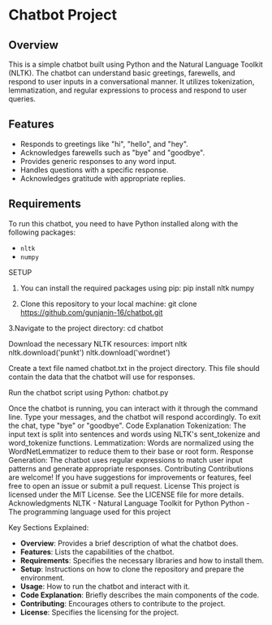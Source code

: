 # Chatbot Project

## Overview

This is a simple chatbot built using Python and the Natural Language Toolkit (NLTK). 
The chatbot can understand basic greetings, farewells, and respond to user inputs in a conversational manner. 
It utilizes tokenization, lemmatization, and regular expressions to process and respond to user queries.

## Features

- Responds to greetings like "hi", "hello", and "hey".
- Acknowledges farewells such as "bye" and "goodbye".
- Provides generic responses to any word input.
- Handles questions with a specific response.
- Acknowledges gratitude with appropriate replies.

## Requirements

To run this chatbot, you need to have Python installed along with the following packages:

- `nltk`
- `numpy`
  
SETUP

1. You can install the required packages using pip:
pip install nltk numpy

2. Clone this repository to your local machine:
git clone https://github.com/gunjanjn-16/chatbot.git

3.Navigate to the project directory:
cd chatbot

Download the necessary NLTK resources:
import nltk
nltk.download('punkt')
nltk.download('wordnet')

Create a text file named chatbot.txt in the project directory. This file should contain the data that the chatbot will use for responses.

Run the chatbot script using Python:
chatbot.py

Once the chatbot is running, you can interact with it through the command line. Type your messages, and the chatbot will respond accordingly. To exit the chat, type "bye" or "goodbye".
Code Explanation
Tokenization: The input text is split into sentences and words using NLTK's sent_tokenize and word_tokenize functions.
Lemmatization: Words are normalized using the WordNetLemmatizer to reduce them to their base or root form.
Response Generation: The chatbot uses regular expressions to match user input patterns and generate appropriate responses.
Contributing
Contributions are welcome! If you have suggestions for improvements or features, feel free to open an issue or submit a pull request.
License
This project is licensed under the MIT License. See the LICENSE file for more details.
Acknowledgments
NLTK - Natural Language Toolkit for Python
Python - The programming language used for this project

 Key Sections Explained:

- **Overview**: Provides a brief description of what the chatbot does.
- **Features**: Lists the capabilities of the chatbot.
- **Requirements**: Specifies the necessary libraries and how to install them.
- **Setup**: Instructions on how to clone the repository and prepare the environment.
- **Usage**: How to run the chatbot and interact with it.
- **Code Explanation**: Briefly describes the main components of the code.
- **Contributing**: Encourages others to contribute to the project.
- **License**: Specifies the licensing for the project.


